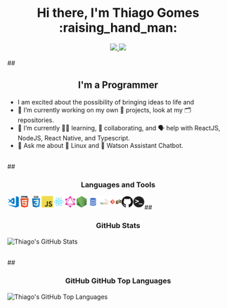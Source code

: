<div align=center>
    <h1> Hi there, I'm Thiago Gomes :raising_hand_man: </h1>
</div>

<div align=center>
    <a href="https://www.linkedin.com/in/th14g0d3v/">
        <img src="https://img.shields.io/badge/LinkedIn-Thiago%20Gomes-blue"/>
    </a>
    <img src="https://img.shields.io/badge/Gmail-th14g0d3v@gmail.com-red"/>
</div>

<br/>
## <br/>

<div align=left>
<h2 align=center> I'm a Programmer </h2>

- I am excited about the possibility of bringing ideas to life and
- 🔭 I’m currently working on my own :file_folder: projects, look at my :card_index_dividers: repositories.
- 🌱 I’m currently :man_technologist: learning, :busts_in_silhouette: collaborating, and :speaking_head: help with ReactJS, NodeJS, React Native, and Typescript.
- 💬 Ask me about :penguin: Linux and :robot: Watson Assistant Chatbot.

<br/>
## <br/>

<h3 align=center> Languages and Tools </h3>

<div align=center>
<img align="left" alt="Visual Studio Code" width="26px" src="https://raw.githubusercontent.com/github/explore/80688e429a7d4ef2fca1e82350fe8e3517d3494d/topics/visual-studio-code/visual-studio-code.png" />
<img align="left" alt="HTML5" width="26px" src="https://raw.githubusercontent.com/github/explore/80688e429a7d4ef2fca1e82350fe8e3517d3494d/topics/html/html.png" />
<img align="left" alt="CSS3" width="26px" src="https://raw.githubusercontent.com/github/explore/80688e429a7d4ef2fca1e82350fe8e3517d3494d/topics/css/css.png" />
<img align="left" alt="JavaScript" width="26px" src="https://raw.githubusercontent.com/github/explore/80688e429a7d4ef2fca1e82350fe8e3517d3494d/topics/javascript/javascript.png" />
<img align="left" alt="React" width="26px" src="https://raw.githubusercontent.com/github/explore/80688e429a7d4ef2fca1e82350fe8e3517d3494d/topics/react/react.png" />
<img align="left" alt="GraphQL" width="26px" src="https://raw.githubusercontent.com/github/explore/80688e429a7d4ef2fca1e82350fe8e3517d3494d/topics/graphql/graphql.png" />
<img align="left" alt="Node.js" width="26px" src="https://raw.githubusercontent.com/github/explore/80688e429a7d4ef2fca1e82350fe8e3517d3494d/topics/nodejs/nodejs.png" />
<img align="left" alt="SQL" width="26px" src="https://raw.githubusercontent.com/github/explore/80688e429a7d4ef2fca1e82350fe8e3517d3494d/topics/sql/sql.png" />
<img align="left" alt="PostgreSQL" width="26px" src="https://raw.githubusercontent.com/github/explore/80688e429a7d4ef2fca1e82350fe8e3517d3494d/topics/mysql/mysql.png" />
<img align="left" alt="Git" width="26px" src="https://raw.githubusercontent.com/github/explore/80688e429a7d4ef2fca1e82350fe8e3517d3494d/topics/git/git.png" />
<img align="left" alt="GitHub" width="26px" src="https://raw.githubusercontent.com/github/explore/78df643247d429f6cc873026c0622819ad797942/topics/github/github.png" />
<img align="left" alt="Terminal" width="26px" src="https://raw.githubusercontent.com/github/explore/80688e429a7d4ef2fca1e82350fe8e3517d3494d/topics/terminal/terminal.png" />
</div>

<br/>
## <br/>

<h3 align=center> GitHub Stats </h3>

<p> <img align="center" alt="Thiago's GitHub Stats" src="https://github-readme-stats.vercel.app/api?username=th14g0d3v&theme=chartreuse-dark&show_icons=true&hide_border=true" /> </p>

<br/>
## <br/>

<h3 align=center> GitHub GitHub Top Languages </h3>

<p> <img align="center" alt="Thiago's GitHub Top Languages" src="https://github-readme-stats.vercel.app/api/top-langs/?username=th14g0d3v&theme=chartreuse-dark&show_icons=true&hide_border=true" /> </p>
</div>
